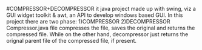 #COMPRESSOR+DECOMPRESSOR
it java project made up with swing, viz a GUI widget toolkit & awt, an API to develop windows based GUI.
In this project there are two phase: 1)COMPRESSOR
                                     2)DECOMPRESSOR
Compressor.java file compresses the file, saves the original and returns the compressed file.
While on the other hand, decompressor just returns the orignal parent file of the compressed file, if present.
